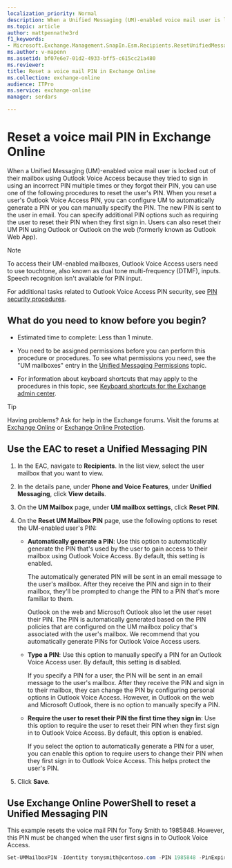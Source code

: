 ```yaml
---
localization_priority: Normal
description: When a Unified Messaging (UM)-enabled voice mail user is locked out of their mailbox using Outlook Voice Access because they tried to sign in using an incorrect PIN multiple times or they forgot their PIN, you can use one of the following procedures to reset the user's PIN. When you reset a user's Outlook Voice Access PIN, you can configure UM to automatically generate a PIN or you can manually specify the PIN. The new PIN is sent to the user in email. You can specify additional PIN options such as requiring the user to reset their PIN when they first sign in. Users can also reset their UM PIN using Outlook or Outlook Web App.
ms.topic: article
author: mattpennathe3rd
f1_keywords:
- Microsoft.Exchange.Management.SnapIn.Esm.Recipients.ResetUnifiedMessagingPinPropertyControl
ms.author: v-mapenn
ms.assetid: bf07e6e7-01d2-4933-bff5-c615cc21a480
ms.reviewer: 
title: Reset a voice mail PIN in Exchange Online
ms.collection: exchange-online
audience: ITPro
ms.service: exchange-online
manager: serdars

---
```


# Reset a voice mail PIN in Exchange Online

When a Unified Messaging (UM)-enabled voice mail user is locked out of their mailbox using Outlook Voice Access because they tried to sign in using an incorrect PIN multiple times or they forgot their PIN, you can use one of the following procedures to reset the user's PIN. When you reset a user's Outlook Voice Access PIN, you can configure UM to automatically generate a PIN or you can manually specify the PIN. The new PIN is sent to the user in email. You can specify additional PIN options such as requiring the user to reset their PIN when they first sign in. Users can also reset their UM PIN using Outlook or Outlook on the web (formerly known as Outlook Web App).

> [!NOTE]
> To access their UM-enabled mailboxes, Outlook Voice Access users need to use touchtone, also known as dual tone multi-frequency (DTMF), inputs. Speech recognition isn't available for PIN input.

For additional tasks related to Outlook Voice Access PIN security, see [PIN security procedures](pin-security-procedures.md).

## What do you need to know before you begin?

- Estimated time to complete: Less than 1 minute.

- You need to be assigned permissions before you can perform this procedure or procedures. To see what permissions you need, see the "UM mailboxes" entry in the [Unified Messaging Permissions](https://technet.microsoft.com/library/d326c3bc-8f33-434a-bf02-a83cc26a5498.aspx) topic.

- For information about keyboard shortcuts that may apply to the procedures in this topic, see [Keyboard shortcuts for the Exchange admin center](../../accessibility/keyboard-shortcuts-in-admin-center.md).

> [!TIP]
> Having problems? Ask for help in the Exchange forums. Visit the forums at [Exchange Online](https://go.microsoft.com/fwlink/p/?linkId=267542) or [Exchange Online Protection](https://go.microsoft.com/fwlink/p/?linkId=285351).

## Use the EAC to reset a Unified Messaging PIN

1. In the EAC, navigate to **Recipients**. In the list view, select the user mailbox that you want to view.

2. In the details pane, under **Phone and Voice Features**, under **Unified Messaging**, click **View details**.

3. On the **UM Mailbox** page, under **UM mailbox settings**, click **Reset PIN**.

4. On the **Reset UM Mailbox PIN** page, use the following options to reset the UM-enabled user's PIN:

   - **Automatically generate a PIN**: Use this option to automatically generate the PIN that's used by the user to gain access to their mailbox using Outlook Voice Access. By default, this setting is enabled.

     The automatically generated PIN will be sent in an email message to the user's mailbox. After they receive the PIN and sign in to their mailbox, they'll be prompted to change the PIN to a PIN that's more familiar to them.

     Outlook on the web and Microsoft Outlook also let the user reset their PIN. The PIN is automatically generated based on the PIN policies that are configured on the UM mailbox policy that's associated with the user's mailbox. We recommend that you automatically generate PINs for Outlook Voice Access users.

   - **Type a PIN**: Use this option to manually specify a PIN for an Outlook Voice Access user. By default, this setting is disabled.

     If you specify a PIN for a user, the PIN will be sent in an email message to the user's mailbox. After they receive the PIN and sign in to their mailbox, they can change the PIN by configuring personal options in Outlook Voice Access. However, in Outlook on the web and Microsoft Outlook, there is no option to manually specify a PIN.

   - **Require the user to reset their PIN the first time they sign in**: Use this option to require the user to reset their PIN when they first sign in to Outlook Voice Access. By default, this option is enabled.

     If you select the option to automatically generate a PIN for a user, you can enable this option to require users to change their PIN when they first sign in to Outlook Voice Access. This helps protect the user's PIN.

5. Click **Save**.

## Use Exchange Online PowerShell to reset a Unified Messaging PIN

This example resets the voice mail PIN for Tony Smith to 1985848. However, this PIN must be changed when the user first signs in to Outlook Voice Access.

```PowerShell
Set-UMMailboxPIN -Identity tonysmith@contoso.com -PIN 1985848 -PinExpired $true
```
